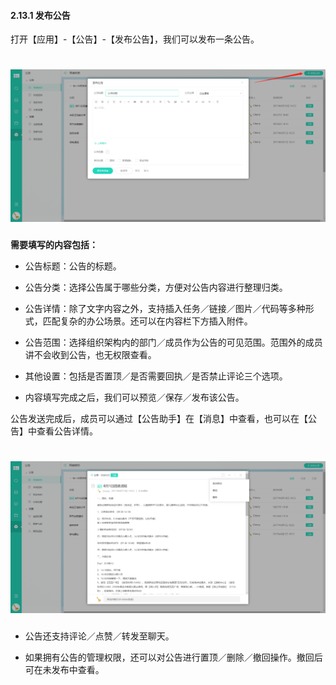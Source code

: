 #### 2.13.1 发布公告

打开【应用】-【公告】-【发布公告】，我们可以发布一条公告。

# ![](/assets/13.1发布公告.png)

**需要填写的内容包括：**

* 公告标题：公告的标题。

* 公告分类：选择公告属于哪些分类，方便对公告内容进行整理归类。

* 公告详情：除了文字内容之外，支持插入任务／链接／图片／代码等多种形式，匹配复杂的办公场景。还可以在内容栏下方插入附件。

* 公告范围：选择组织架构内的部门／成员作为公告的可见范围。范围外的成员讲不会收到公告，也无权限查看。

* 其他设置：包括是否置顶／是否需要回执／是否禁止评论三个选项。

* 内容填写完成之后，我们可以预览／保存／发布该公告。

公告发送完成后，成员可以通过【公告助手】在【消息】中查看，也可以在【公告】中查看公告详情。

# ![](/assets/13.1公告详情2.png)

* 公告还支持评论／点赞／转发至聊天。

* 如果拥有公告的管理权限，还可以对公告进行置顶／删除／撤回操作。撤回后可在未发布中查看。

